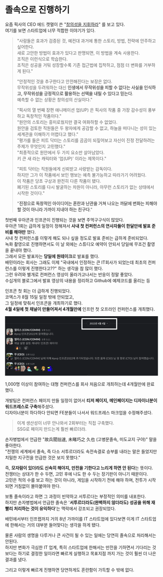 # 졸속으로 진행하기

요즘 픽사의 CEO 에드 캣멀이 쓴 "[창의성을 지휘하라](https://product.kyobobook.co.kr/detail/S000000625430)" 를 보고 있다.  
여기를 보면 스타트업에 너무 적합한 이야기가 있다.  
  
> "사람들은 효과가 검증된 것, 예컨대 과거에 통한 스토리, 방법, 전략에 안주하고 싶어한다.  
새로 고안한 방법이 효과가 있다고 판명되면, 이 방법을 계속 사용한다.  
조직은 이런식으로 학습한다.  
조직은 성공을 거둬 성장할수록 기존 접근법에 집착하고, 점점 더 변화를 거부하게 된다."  
>  
> "안정적인 것을 추구한다고 안전해진다는 보장은 없다.  
무작위성을 두려워하는 대신 **인생에서 무작위성을 피할 수 없다는 사실을 인식하고, 무작위성을 긍정적으로 활용하는 선택을 내릴 수 있다고 믿는다**.  
예측할 수 없는 상황은 창의성의 산실이다."  
>  
> "픽사의 열 번째 장편 애니메이션 업(UP) 은 픽사의 작품 중 가장 감수성이 풍부하고 독창적인 작품이다."  
> "원안의 스토리는 흥미로웠지만 결국 여화하할 수 없었다.  
원안을 검토한 직원들은 두 왕자에게 공감할 수 없고, 하늘을 떠다니는 성이 있는 세계관을 이해하기 어렵다고 했다."  
"평가를 들은 피트 닥터는 스토리를 곰곰이 되짚어보고 자신이 진정 전달하려는 주제가 무엇인지 고민했다."  
"최종적으로 원안에서 두 가지 요소만 살아남았다.  
키 큰 새 라는 캐릭터와 '업(UP)' 이라는 제목이다."  
>   
> "피트 닥터는 직원들에게 신뢰받고 사랑받는 감독이다.  
하지만 그가 이 작품에서 보인 행보는 예측 불가능하고 따라가기 어려웠다.  
> 이 작품은 당초 구상과 완전히 다른 작품이 됐다.  
폐기된 스토리를 다시 발굴하는 차원이 아니라, 아무런 스토리가 없는 상태에서 시작한 것이다."  
> 
> "**진정으로 독창적인 아이디어는 혼란과 난관을 거쳐 나오는 까닭에 변화는 피해야 할 것이 아니라 가까이 지내야 하는 친구다**."  
  
첫번째 우아콘과 인프콘이 진행되는 것을 보면 주먹구구식이 많았다.    
우아콘 1회는 급하게 일정이 정해져서 **사내 첫 컨퍼런스의 연사자들이 한달만에 발표 준비를 해야만** 했다.  
사내 첫 컨퍼런스를 이렇게 해도 되나 싶을 정도로 발표 준비는 급하게 준비되었다.  
녹화 촬영으로 진행하면서도 이 날 외에는 스튜디오 예약이 안되서 당일에 무조건 촬영을 끝내야 했다.  
그래서 모든 발표자는 **당일에 원테이크**로 발표를 했다.  
배민이라는 회사는 그래도 이제 "국내에서 인정하는 큰 IT회사가 되었는데 최초의 컨퍼런스를 이렇게 진행한다고??" 하는 생각을 참 많이 했다.  
그런 우려와 별개로 컨퍼런스 영상이 올라가고나서는 반응이 정말 좋았다.  
수십개의 블로그에서 발표 영상의 내용을 정리하고 Github에 예제코드를 올리는 등 
  
인프콘 첫 회는 더 급하게 진행되었다.  
코엑스가 8월 15일 일정 밖에 안되었고,  
그 일정에 맞춰서 인프콘을 개최하기로 했다.  
**4월 4일에 첫 채널이 만들어져서 4개월만에** 인프런 첫 오프라인 컨퍼런스를 개최했다.

![infcon](./images/infcon.png)

1,000명 이상이 참여하는 대형 컨퍼런스를 회사 처음으로 개최하는데 4개월만에 완료했다.  
  
개발팀은 컨퍼런스 페이지 만들 일정이 없어서 **티저 페이지, 메인페이지는 디자이너분이 워드프레스로 구축**해주셨다.  
디자이너분이 하다하다 안되면 FE분들이 나서서 워드프레스 마크업을 수정해주셨다.  

> 이게 생산성이 너무 안나와서 2회부터는 직접 구축했다.  
> SSG로 페이지 만드는게 훨씬 빠르더라.


손자병법에서 언급한 "故兵聞拙速, 未睹巧之 久也 (고병문졸속, 미도교지 구야)" 말을 좋아한다.  
"전쟁의 세계에서 졸속, 즉 다소 서투르더라도 속전속결로 승부를 내라는 말은 들었지만 치밀한 지구전을 언급한 것은 보지 못했다."  
  
즉, **모자람이 있더라도 신속히 해야지, 만전을 기한다고 느리게 하면 안 된다**는 뜻이다.    
전쟁터는 상대가 한 수 두면, 고민 후에 나도 한 수 두는 장기판이 아니기 때문이다.  
고민은 적의 수를 보고 하는 것이 아니라, 게임을 시작하기 전에 해야 하며, 전투가 시작되면 거침없이 몰아붙여야 한다.  
  
보통 졸속이라고 하면 그 과정이 빈약하고 서투르다는 부정적인 의미를 내포한다.  
하지만 손자병법에서 언급한 졸속은 '**서투르더라도(완벽하지 않더라도) 성공을 위해 재빨리 처리하는 것이 유익하다**'는 맥락에서 강조되고 권장되었다.  
  
배민에서부터 인프랩까지 거의 8년 가까이를 IT 스타트업에 있다보면 이게 IT 스타트업에 한해서는 거의 대부분 들어맞다는 생각을 하게 됐다.  

물론 사람의 생명을 다루거나 큰 사건이 될 수 있는 일에는 당연히 졸속으로 처리해서는 안된다.  
하지만 변화가 극심한 IT 업계, 특히 스타트업에 한해서는 만전을 기하면서 기다리는 것 보다는 하기로 결정한 일이라면 빠르게 실행하고 목표지점 까지 가는 것이 훨씬 더 나은 결과를 냈다.  
  

  
그리고 이렇게 빠르게 진행하면 당연하게도 혼란함이 가득할 수 밖에 없다.

